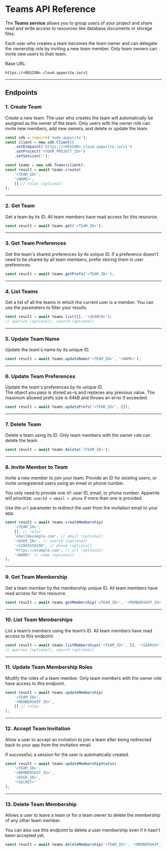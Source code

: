 # Teams API Reference

The **Teams service** allows you to group users of your project and share read and write access to resources like database documents or storage files.

Each user who creates a team becomes the team owner and can delegate the ownership role by inviting a new team member. Only team owners can invite new users to their team.

Base URL:
```
https://<REGION>.cloud.appwrite.io/v1
```

---

## Endpoints

### 1. Create Team

Create a new team. The user who creates the team will automatically be assigned as the owner of the team. Only users with the owner role can invite new members, add new owners, and delete or update the team.

```js
const sdk = require('node-appwrite');
const client = new sdk.Client()
    .setEndpoint('https://<REGION>.cloud.appwrite.io/v1')
    .setProject('<YOUR_PROJECT_ID>')
    .setSession('');

const teams = new sdk.Teams(client);
const result = await teams.create(
    '<TEAM_ID>',
    '<NAME>',
    [] // roles (optional)
);
```

---

### 2. Get Team

Get a team by its ID. All team members have read access for this resource.

```js
const result = await teams.get('<TEAM_ID>');
```

---

### 3. Get Team Preferences

Get the team's shared preferences by its unique ID. If a preference doesn't need to be shared by all team members, prefer storing them in user preferences.

```js
const result = await teams.getPrefs('<TEAM_ID>');
```

---

### 4. List Teams

Get a list of all the teams in which the current user is a member. You can use the parameters to filter your results.

```js
const result = await teams.list([], '<SEARCH>'); 
// queries (optional), search (optional)
```

---

### 5. Update Team Name

Update the team's name by its unique ID.

```js
const result = await teams.updateName('<TEAM_ID>', '<NAME>');
```

---

### 6. Update Team Preferences

Update the team's preferences by its unique ID.  
The object you pass is stored as-is and replaces any previous value. The maximum allowed prefs size is 64kB and throws an error if exceeded.

```js
const result = await teams.updatePrefs('<TEAM_ID>', {});
```

---

### 7. Delete Team

Delete a team using its ID. Only team members with the owner role can delete the team.

```js
const result = await teams.delete('<TEAM_ID>');
```

---

### 8. Invite Member to Team

Invite a new member to join your team. Provide an ID for existing users, or invite unregistered users using an email or phone number.

You only need to provide one of: user ID, email, or phone number. Appwrite will prioritize: `userId > email > phone` if more than one is provided.

Use the `url` parameter to redirect the user from the invitation email to your app.

```js
const result = await teams.createMembership(
    '<TEAM_ID>',
    [], // roles
    'email@example.com', // email (optional)
    '<USER_ID>', // userId (optional)
    '+12065550100', // phone (optional)
    'https://example.com', // url (optional)
    '<NAME>' // name (optional)
);
```

---

### 9. Get Team Membership

Get a team member by the membership unique ID. All team members have read access for this resource.

```js
const result = await teams.getMembership('<TEAM_ID>', '<MEMBERSHIP_ID>');
```

---

### 10. List Team Memberships

List a team’s members using the team’s ID. All team members have read access to this endpoint.

```js
const result = await teams.listMemberships('<TEAM_ID>', [], '<SEARCH>');
// queries (optional), search (optional)
```

---

### 11. Update Team Membership Roles

Modify the roles of a team member. Only team members with the owner role have access to this endpoint.

```js
const result = await teams.updateMembership(
    '<TEAM_ID>',
    '<MEMBERSHIP_ID>',
    [] // roles
);
```

---

### 12. Accept Team Invitation

Allow a user to accept an invitation to join a team after being redirected back to your app from the invitation email.

If successful, a session for the user is automatically created.

```js
const result = await teams.updateMembershipStatus(
    '<TEAM_ID>',
    '<MEMBERSHIP_ID>',
    '<USER_ID>',
    '<SECRET>'
);
```

---

### 13. Delete Team Membership

Allows a user to leave a team or for a team owner to delete the membership of any other team member.

You can also use this endpoint to delete a user membership even if it hasn’t been accepted yet.

```js
const result = await teams.deleteMembership('<TEAM_ID>', '<MEMBERSHIP_ID>');
```
